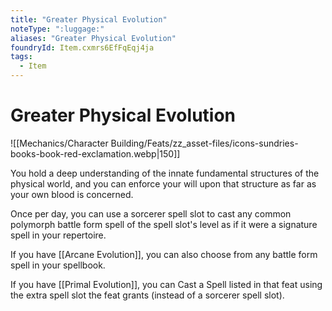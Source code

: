 ```yaml
---
title: "Greater Physical Evolution"
noteType: ":luggage:"
aliases: "Greater Physical Evolution"
foundryId: Item.cxmrs6EfFqEqj4ja
tags:
  - Item
---
```


# Greater Physical Evolution
![[Mechanics/Character Building/Feats/zz_asset-files/icons-sundries-books-book-red-exclamation.webp|150]]

You hold a deep understanding of the innate fundamental structures of the physical world, and you can enforce your will upon that structure as far as your own blood is concerned.

Once per day, you can use a sorcerer spell slot to cast any common polymorph battle form spell of the spell slot's level as if it were a signature spell in your repertoire.

If you have [[Arcane Evolution]], you can also choose from any battle form spell in your spellbook.

If you have [[Primal Evolution]], you can Cast a Spell listed in that feat using the extra spell slot the feat grants (instead of a sorcerer spell slot).
